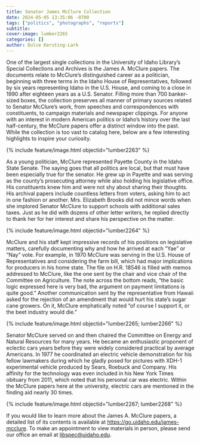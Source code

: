 ```yaml
---
title: Senator James McClure Collection
date: 2024-05-05 13:35:06 -0700
tags: ["politics", "photographs", "reports"]
subtitle: 
cover-image: lumber2265 
categories: []
author: Dulce Kersting-Lark
---
```

One of the largest single collections in the University of Idaho Library’s Special Collections and Archives is the James A. McClure papers. The documents relate to McClure’s distinguished career as a politician, beginning with three terms in the Idaho House of Representatives, followed by six years representing Idaho in the U.S. House, and coming to a close in 1990 after eighteen years as a U.S. Senator. Filling more than 700 banker-sized boxes, the collection preserves all manner of primary sources related to Senator McClure’s work, from speeches and correspondences with constituents, to campaign materials and newspaper clippings. For anyone with an interest in modern American politics or Idaho’s history over the last half-century, the McClure papers offer a distinct window into the past. While the collection is too vast to catalog here, below are a few interesting highlights to inspire your curiosity.  

 {% include feature/image.html objectid="lumber2263" %}

As a young politician, McClure represented Payette County in the Idaho State Senate. The saying goes that all politics are local, but that must have been especially true for the senator. He grew up in Payette and was serving as the county’s prosecuting attorney while also holding his legislative office. His constituents knew him and were not shy about sharing their thoughts. His archival papers include countless letters from voters, asking him to act in one fashion or another. Mrs. Elizabeth Brooks did not mince words when she implored Senator McClure to support schools with additional sales taxes. Just as he did with dozens of other letter writers, he replied directly to thank her for her interest and share his perspective on the matter.  

 {% include feature/image.html objectid="lumber2264" %}

McClure and his staff kept impressive records of his positions on legislative matters, carefully documenting why and how he arrived at each “Yae” or “Nay” vote. For example, in 1970 McClure was serving in the U.S. House of Representatives and considering the farm bill, which had major implications for producers in his home state. The file on H.R. 18546 is filled with memos addressed to McClure, like the one sent by the chair and vice chair of the Committee on Agriculture. The note across the bottom reads, “the basic logic expressed here is very bad, the argument on payment limitations is quite good.” Another communication sent by the representative from Hawaii asked for the rejection of an amendment that would hurt his state’s sugar cane growers. On it, McClure emphatically noted “of course I support it, or the beet industry would die.”  

 {% include feature/image.html objectid="lumber2265; lumber2266" %}

Senator McClure served on and then chaired the Committee on Energy and Natural Resources for many years. He became an enthusiastic proponent of eclectic cars years before they were widely considered practical by average Americans. In 1977 he coordinated an electric vehicle demonstration for his fellow lawmakers during which he gladly posed for pictures with XDH-1 experimental vehicle produced by Sears, Roebuck and Company. His affinity for the technology was even included in his New York Times obituary from 2011, which noted that his personal car was electric. Within the McClure papers here at the university, electric cars are mentioned in the finding aid nearly 30 times.   

 {% include feature/image.html objectid="lumber2267; lumber2268" %}

If you would like to learn more about the James A. McClure papers, a detailed list of its contents is available at https://go.uidaho.edu/james-mcclure. To make an appointment to view materials in person, please send our office an email at libspec@uidaho.edu.  